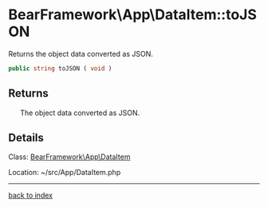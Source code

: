 # BearFramework\App\DataItem::toJSON

Returns the object data converted as JSON.

```php
public string toJSON ( void )
```

## Returns

&nbsp;&nbsp;&nbsp;&nbsp;&nbsp;&nbsp;The object data converted as JSON.

## Details

Class: [BearFramework\App\DataItem](bearframework.app.dataitem.class.md)

Location: ~/src/App/DataItem.php

---

[back to index](index.md)

